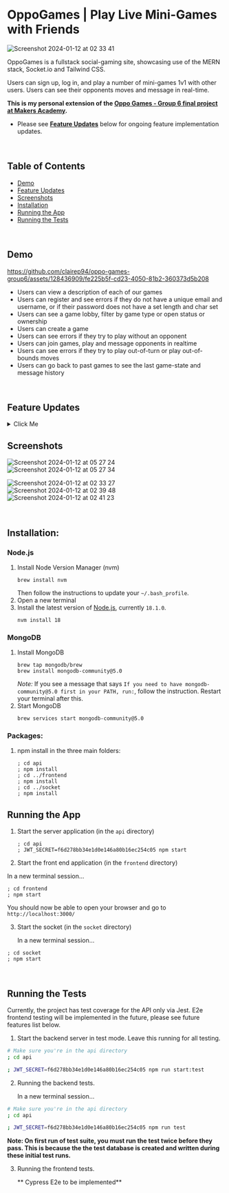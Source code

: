 # OppoGames | Play Live Mini-Games with Friends

![Screenshot 2024-01-12 at 02 33 41](https://github.com/clairep94/fp_team6_battleships/assets/128436909/1bd288a9-7537-4ca7-9165-0f002f89bb73)

OppoGames is a fullstack social-gaming site, showcasing use of the MERN stack, Socket.io and Tailwind CSS.

Users can sign up, log in, and play a number of mini-games 1v1 with other users. Users can see their opponents moves and message in real-time.

**This is my personal extension of the [Oppo Games - Group 6 final project at Makers Academy](https://github.com/clairep94/oppo-games-group6).**

- Please see [**Feature Updates**](#feature-updates) below for ongoing feature implementation updates.

<br>

## Table of Contents

- [Demo](#demo)
- [Feature Updates](#feature-updates)
- [Screenshots](#screenshots)
- [Installation](#installation)
- [Running the App](#running-the-app)
- [Running the Tests](#running-the-tests)

<br>

## Demo

https://github.com/clairep94/oppo-games-group6/assets/128436909/fe225b5f-cd23-4050-81b2-360373d5b208

- Users can view a description of each of our games
- Users can register and see errors if they do not have a unique email and username, or if their password does not have a set length and char set
- Users can see a game lobby, filter by game type or open status or ownership
- Users can create a game
- Users can see errors if they try to play without an opponent
- Users can join games, play and message opponents in realtime
- Users can see errors if they try to play out-of-turn or play out-of-bounds moves
- Users can go back to past games to see the last game-state and message history

<br>

## Feature Updates

<details>
  <summary>Click Me</summary>
  
**Feb 4, 2024:**
<br>
<img width="350" alt="Screenshot 2024-02-04 at 18 21 14" src="https://github.com/clairep94/oppo-games/assets/128436909/f66d7c02-bc71-41c2-9db0-6cee062dba1c">
<img width="307" alt="Screenshot 2024-02-04 at 18 20 53" src="https://github.com/clairep94/oppo-games/assets/128436909/e370324c-ea16-44fa-9677-dda5e0e5d2f7">

- ✅ `spec/utils/TestHelpers.js`: Supportive functions for shorthand Jest testing. Eg. `expectNewToken`, `expectAuthError`, `expectError(code, message)`
- ✅ Battleships Backend with TTD
  - ✅ Adds TTD'd: Create, Index, FindByID, Join, Delete, Forfeit, SubmitShipPlacement & LaunchMissile
    - ✅ Error handling: Out-of-Turn, Awaiting-Opponent, Game-Already-Over, You-Are-Not-In-This-Game, Cannot-Delete-Ongoing-Game, Cannot-Join-Full-Game, Opponent-Not-Ready, Space-Already-Hit
  - ✅ Adds: Concealment supportive function
    - ✅ Opponents and game-observers get a concealed view that only shows HITs and MISSes on the game board & the full sank status of ships.
    - ✅ Opponents and game-observers DO NOT see remaining ship unit locations, remaining ship unit count or initial ship placements.
    - ✅ Concealment occurs in the backend to prevent cheating through inspecting the browser.

**Jan 28, 2024:**

- ✅ Frontend Test E2E coverage with Cypress
  - ✅ Landing Page
  - ✅ Signup Popup & Signup Page, Login Popup & Login Page
  - ✅ Game Intro Pages: TTT, Battleships, RPS

**Jan 21 2024:**

- ✅ Backend Test coverage with Jest

  - ✅ Added 10 test suites and 185 tests for Users, Messages, Authentication & Tictactoe
  - ✅ Tictactoe covers: Create, Index, FindbyID, Join, Delete, Forfeit & PlacePiece
    - ✅ Error handling: Out-of-Turn, Awaiting-Opponent, Game-Already-Over, You-Are-Not-In-This-Game, Already-A-Piece-There, Cannot-Delete-Ongoing-Game, Cannot-Join-Full-Game
    - ✅ TicTacToe game playthrough for 4 scenarios: X-Win, O-Win, Draw, Forfeit, 9th-Turn-Win

  <!---
  - Messaging in TicTacToe
  - TicTacToe game playthrough for 5 scenarios: X-Win, O-Win, Draw, Forfeit, 9th-Turn-Win, Leave-Mid-Game-And-Return
  - TicTacToe create, join, delete, forfeit & errors
  - Game Lobby
  - User Page
  - Users can see notifications of joins in real-time
  - Users can send and see game invitations
  - Users can play RPS & Battleships
  --->

<br>

</details>

## Screenshots

![Screenshot 2024-01-12 at 05 27 24](https://github.com/clairep94/fp_team6_battleships/assets/128436909/ef000121-91e2-40d4-a5ae-e8da95a4dca4)
![Screenshot 2024-01-12 at 05 27 34](https://github.com/clairep94/fp_team6_battleships/assets/128436909/7c1f3a23-fbeb-4e99-8214-46dae82ed911)

![Screenshot 2024-01-12 at 02 33 27](https://github.com/clairep94/fp_team6_battleships/assets/128436909/2bcdacd7-bb84-4a46-8f2e-48f1d63fce17)
![Screenshot 2024-01-12 at 02 39 48](https://github.com/clairep94/fp_team6_battleships/assets/128436909/bf185f59-b0ad-48ed-ab06-33cb96de69e6)
![Screenshot 2024-01-12 at 02 41 23](https://github.com/clairep94/fp_team6_battleships/assets/128436909/230d9fec-a425-4393-9c41-8f31ceefe6c4)

<br>

## Installation:

### Node.js

1. Install Node Version Manager (nvm)
   ```
   brew install nvm
   ```
   Then follow the instructions to update your `~/.bash_profile`.
2. Open a new terminal
3. Install the latest version of [Node.js](https://nodejs.org/en/), currently `18.1.0`.
   ```
   nvm install 18
   ```

### MongoDB

1. Install MongoDB
   ```
   brew tap mongodb/brew
   brew install mongodb-community@5.0
   ```
   _Note:_ If you see a message that says `If you need to have mongodb-community@5.0 first in your PATH, run:`, follow the instruction. Restart your terminal after this.
2. Start MongoDB
   ```
   brew services start mongodb-community@5.0
   ```

### Packages:

1. npm install in the three main folders:

   ```shell
   ; cd api
   ; npm install
   ; cd ../frontend
   ; npm install
   ; cd ../socket
   ; npm install
   ```

## Running the App

1. Start the server application (in the `api` directory)

   ```shell
   ; cd api
   ; JWT_SECRET=f6d278bb34e1d0e146a80b16ec254c05 npm start
   ```

2. Start the front end application (in the `frontend` directory)

In a new terminal session...

```shell
; cd frontend
; npm start
```

You should now be able to open your browser and go to `http://localhost:3000/`

3. Start the socket (in the `socket` directory)

   In a new terminal session...

```shell
; cd socket
; npm start
```

<br>

## Running the Tests

Currently, the project has test coverage for the API only via Jest. E2e frontend testing will be implemented in the future, please see future features list below.

1. Start the backend server in test mode. Leave this running for all testing.

```bash
# Make sure you're in the api directory
; cd api

; JWT_SECRET=f6d278bb34e1d0e146a80b16ec254c05 npm run start:test
```

2. Running the backend tests.

   In a new terminal session...

```bash
# Make sure you're in the api directory
; cd api

; JWT_SECRET=f6d278bb34e1d0e146a80b16ec254c05 npm run test
```

**Note: On first run of test suite, you must run the test twice before they pass. This is because the the test database is created and written during these initial test runs.**

3. Running the frontend tests.

   ** Cypress E2e to be implemented**

<!---
Reseting to commit on Feb 6th to bug-fix frontend
####  Running tests for the frontend

Start the front end in a new terminal session

```bash
# Make sure you're in the frontend directory
; cd frontend

; JWT_SECRET=f6d278bb34e1d0e146a80b16ec254c05 npm start
```

Then run the tests in a new terminal session

```bash
# Make sure you're in the frontend directory
; cd frontend

; JWT_SECRET=f6d278bb34e1d0e146a80b16ec254c05 npm run test
```
--->
